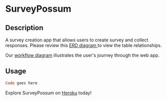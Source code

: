 # SurveyPossum

## Description
A survey creation app that allows users to create survey and collect responses. Please review this <a href="https://www.lucidchart.com/documents/edit/b6d407d2-69e7-4012-9831-f5187d39e1e7?shared=true&">ERD diagram </a>to view the table relationships.

Our <a href="https://www.lucidchart.com/invitations/accept/27ff9c03-5d12-43c2-8bd4-2aec388642f2">workflow diagram</a> illustrates the user's journey through the web app. 

## Usage
```Ruby
Code goes here
```
Explore SurveyPossum on <a href="https://aqueous-falls-31494.herokuapp.com/">Heroku</a> today!
